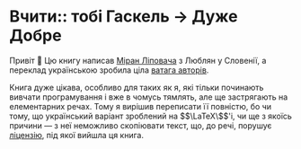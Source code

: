 # Вчити:: тобі Гаскель -&gt; Дуже Добре

Привіт 👋  Цю книгу написав [Міран Ліповача](http://learnyouahaskell.com) з Люблян у Словенії, а переклад українською зробила ціла [ватага авторів](http://haskell.trygub.com/feedback.htm).

Книга дуже цікава, особливо для таких як я, які тільки починають вивчати програмування і вже в чомусь тямлять, але ще застрягають на елементарних речах. Тому я вирішив переписати її повністю, бо чи тому, що український варіант зроблений на $$\LaTeX\$$'і, чи ще з якоїсь причини — з неї неможливо скопіювати текст, що, до речі, порушує [ліцензію](https://creativecommons.org/licenses/by-nc-sa/3.0/deed.uk), під якої вийшла ця книга.

